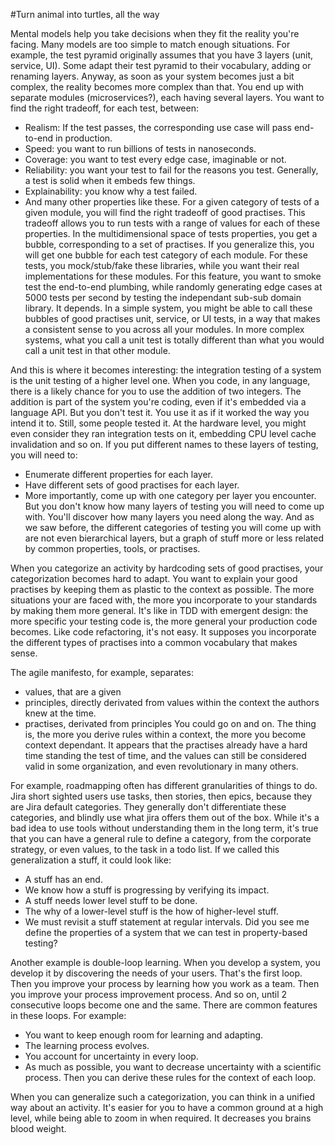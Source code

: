 #Turn animal into turtles, all the way

Mental models help you take decisions when they fit the reality you're facing.
Many models are too simple to match enough situations.
For example, the test pyramid originally assumes that you have 3 layers (unit, service, UI).
Some adapt their test pyramid to their vocabulary, adding or renaming layers.
Anyway, as soon as your system becomes just a bit complex, the reality becomes more complex than that.
You end up with separate modules (microservices?), each having several layers.
You want to find the right tradeoff, for each test, between:
- Realism: If the test passes, the corresponding use case will pass end-to-end in production.
- Speed: you want to run billions of tests in nanoseconds.
- Coverage: you want to test every edge case, imaginable or not.
- Reliability: you want your test to fail for the reasons you test. Generally, a test is solid when it embeds few things.
- Explainability: you know why a test failed.
- And many other properties like these.
For a given category of tests of a given module, you will find the right tradeoff of good practises.
This tradeoff allows you to run tests with a range of values for each of these properties.
In the multidimensional space of tests properties, you get a bubble, corresponding to a set of practises.
If you generalize this, you will get one bubble for each test category of each module.
For these tests, you mock/stub/fake these libraries, while you want their real implementations for these modules.
For this feature, you want to smoke test the end-to-end plumbing, while randomly generating edge cases at 5000 tests per second by testing the independant sub-sub domain library.
It depends.
In a simple system, you might be able to call these bubbles of good practises unit, service, or UI tests, in a way that makes a consistent sense to you across all your modules.
In more complex systems, what you call a unit test is totally different than what you would call a unit test in that other module.

And this is where it becomes interesting: the integration testing of a system is the unit testing of a higher level one.
When you code, in any language, there is a likely chance for you to use the addition of two integers.
The addition is part of the system you're coding, even if it's embedded via a language API.
But you don't test it. You use it as if it worked the way you intend it to.
Still, some people tested it.
At the hardware level, you might even consider they ran integration tests on it, embedding CPU level cache invalidation and so on.
If you put different names to these layers of testing, you will need to:
- Enumerate different properties for each layer.
- Have different sets of good practises for each layer.
- More importantly, come up with one category per layer you encounter.
But you don't know how many layers of testing you will need to come up with.
You'll discover how many layers you need along the way.
And as we saw before, the different categories of testing you will come up with are not even bierarchical layers, but a graph of stuff more or less related by common properties, tools, or practises.

When you categorize an activity by hardcoding sets of good practises, your categorization becomes hard to adapt.
You want to explain your good practises by keeping them as plastic to the context as possible.
The more situations your are faced with, the more you incorporate to your standards by making them more general.
It's like in TDD with emergent design: the more specific your testing code is, the more general your production code becomes.
Like code refactoring, it's not easy.
It supposes you incorporate the different types of practises into a common vocabulary that makes sense.

The agile manifesto, for example, separates:
- values, that are a given
- principles, directly derivated from values within the context the authors knew at the time.
- practises, derivated from principles
You could go on and on. The thing is, the more you derive rules within a context, the more you become context dependant.
It appears that the practises already have a hard time standing the test of time, and the values can still be considered valid in some organization, and even revolutionary in many others.

For example, roadmapping often has different granularities of things to do.
Jira short sighted users use tasks, then stories, then epics, because they are Jira default categories.
They generally don't differentiate these categories, and blindly use what jira offers them out of the box.
While it's a bad idea to use tools without understanding them in the long term, it's true that you can have a general rule to define a category, from the corporate strategy, or even values, to the task in a todo list.
If we called this generalization a stuff, it could look like:
- A stuff has an end.
- We know how a stuff is progressing by verifying its impact.
- A stuff needs lower level stuff to be done.
- The why of a lower-level stuff is the how of higher-level stuff.
- We must revisit a stuff statement at regular intervals.
Did you see me define the properties of a system that we can test in property-based testing?

Another example is double-loop learning.
When you develop a system, you develop it by discovering the needs of your users. That's the first loop.
Then you improve your process by learning how you work as a team.
Then you improve your process improvement process.
And so on, until 2 consecutive loops become one and the same.
There are common features in these loops. For example:
- You want to keep enough room for learning and adapting.
- The learning process evolves.
- You account for uncertainty in every loop.
- As much as possible, you want to decrease uncertainty with a scientific process.
Then you can derive these rules for the context of each loop.

When you can generalize such a categorization, you can think in a unified way about an activity.
It's easier for you to have a common ground at a high level, while being able to zoom in when required.
It decreases you brains blood weight.
